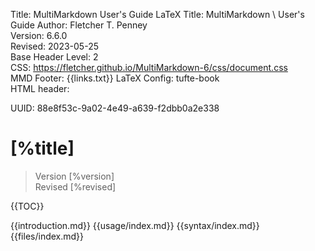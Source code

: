 Title:	MultiMarkdown User's Guide
LaTeX Title: MultiMarkdown \\ User's Guide
Author:	Fletcher T. Penney  
Version:	6.6.0  
Revised:	2023-05-25  
Base Header Level:	2  
CSS:	https://fletcher.github.io/MultiMarkdown-6/css/document.css   
MMD Footer:	{{links.txt}}
LaTeX Config:	tufte-book  
HTML header:	<script src="https://cdnjs.cloudflare.com/ajax/libs/mathjax/2.7.2/MathJax.js?config=TeX-AMS-MML_HTMLorMML"></script>
<link rel="stylesheet" href="https://cdnjs.cloudflare.com/ajax/libs/highlight.js/9.12.0/styles/default.min.css">
<script src="https://cdnjs.cloudflare.com/ajax/libs/highlight.js/9.12.0/highlight.min.js"></script>
<script>hljs.initHighlightingOnLoad();</script>
UUID:	88e8f53c-9a02-4e49-a639-f2dbb0a2e338


# [%title] #

> Version [%version]    
> Revised [%revised]  

{{TOC}}


{{introduction.md}}
{{usage/index.md}}
{{syntax/index.md}}
{{files/index.md}}